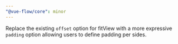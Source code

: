 ```yaml
---
"@vue-flow/core": minor
---
```


Replace the existing `offset` option for fitView with a more expressive `padding` option allowing users to define padding per sides.
